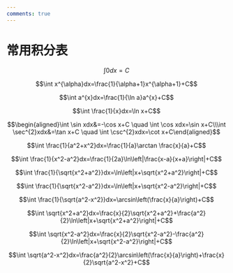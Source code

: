 ```yaml
---
comments: true
---
```


# 常用积分表

$$\int 0dx=C$$

$$\int x^{\alpha}dx=\frac{1}{\alpha+1}x^{\alpha+1}+C$$

$$\int a^{x}dx=\frac{1}{\ln a}a^{x}+C$$

$$\int \frac{1}{x}dx=\ln x+C$$

$$\begin{aligned}\int \sin xdx&=-\cos x+C \quad \int \cos xdx=\sin x+C\\\int \sec^{2}xdx&=\tan x+C \quad \int \csc^{2}xdx=\cot x+C\end{aligned}$$

$$\int \frac{1}{a^2+x^2}dx=\frac{1}{a}\arctan \frac{x}{a}+C$$

$$\int \frac{1}{x^2-a^2}dx=\frac{1}{2a}\ln\left|\frac{x-a}{x+a}\right|+C$$

$$\int \frac{1}{\sqrt{x^2+a^2}}dx=\ln\left|x+\sqrt{x^2+a^2}\right|+C$$

$$\int \frac{1}{\sqrt{x^2-a^2}}dx=\ln\left|x+\sqrt{x^2-a^2}\right|+C$$

$$\int \frac{1}{\sqrt{a^2-x^2}}dx=\arcsin\left(\frac{x}{a}\right)+C$$

$$\int \sqrt{x^2+a^2}dx=\frac{x}{2}\sqrt{x^2+a^2}+\frac{a^2}{2}\ln\left|x+\sqrt{x^2+a^2}\right|+C$$

$$\int \sqrt{x^2-a^2}dx=\frac{x}{2}\sqrt{x^2-a^2}-\frac{a^2}{2}\ln\left|x+\sqrt{x^2-a^2}\right|+C$$

$$\int \sqrt{a^2-x^2}dx=\frac{a^2}{2}\arcsin\left(\frac{x}{a}\right)+\frac{x}{2}\sqrt{a^2-x^2}+C$$

